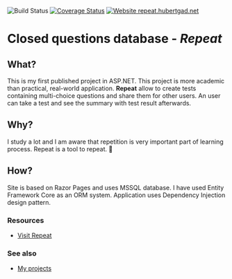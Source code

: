 ![Build Status](https://github.com/hubertgad/Repeat/workflows/.NET%20Core%20Build%20&%20Tests/badge.svg?branch=master) 
[![Coverage Status](https://coveralls.io/repos/github/hubertgad/Repeat/badge.svg?branch=master)](https://coveralls.io/github/hubertgad/Repeat?branch=master)
[![Website repeat.hubertgad.net](https://img.shields.io/website.svg?down_color=red&down_message=down&up_color=green&up_message=up&url=https://repeat.hubertgad.net/)](https://repeat.hubertgad.net/)
# Closed questions database - ***Repeat***

## What?
This is my first published project in ASP.NET. This project is more academic than practical, real-world application.
**Repeat** allow to create tests containing multi-choice questions and share them for other users. An user can take a test and see the summary with test result afterwards.

## Why?
I study a lot and I am aware that repetition is very important part of learning process. Repeat is a tool to repeat. 🙂

## How?
Site is based on Razor Pages and uses MSSQL database.
I have used Entity Framework Core as an ORM system.
Application uses Dependency Injection design pattern.

### Resources
- [Visit Repeat](https://repeat.hubertgad.net/)

### See also
- [My projects](https://hubertgad.net/projects)
